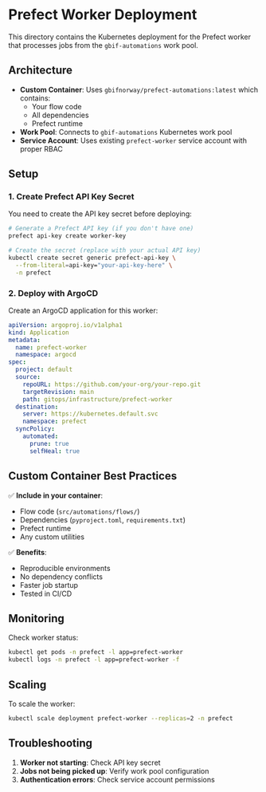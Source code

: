 # Prefect Worker Deployment

This directory contains the Kubernetes deployment for the Prefect worker that processes jobs from the `gbif-automations` work pool.

## Architecture

- **Custom Container**: Uses `gbifnorway/prefect-automations:latest` which contains:
  - Your flow code
  - All dependencies
  - Prefect runtime
- **Work Pool**: Connects to `gbif-automations` Kubernetes work pool
- **Service Account**: Uses existing `prefect-worker` service account with proper RBAC

## Setup

### 1. Create Prefect API Key Secret

You need to create the API key secret before deploying:

```bash
# Generate a Prefect API key (if you don't have one)
prefect api-key create worker-key

# Create the secret (replace with your actual API key)
kubectl create secret generic prefect-api-key \
  --from-literal=api-key="your-api-key-here" \
  -n prefect
```

### 2. Deploy with ArgoCD

Create an ArgoCD application for this worker:

```yaml
apiVersion: argoproj.io/v1alpha1
kind: Application
metadata:
  name: prefect-worker
  namespace: argocd
spec:
  project: default
  source:
    repoURL: https://github.com/your-org/your-repo.git
    targetRevision: main
    path: gitops/infrastructure/prefect-worker
  destination:
    server: https://kubernetes.default.svc
    namespace: prefect
  syncPolicy:
    automated:
      prune: true
      selfHeal: true
```

## Custom Container Best Practices

✅ **Include in your container**:
- Flow code (`src/automations/flows/`)
- Dependencies (`pyproject.toml`, `requirements.txt`)
- Prefect runtime
- Any custom utilities

✅ **Benefits**:
- Reproducible environments
- No dependency conflicts
- Faster job startup
- Tested in CI/CD

## Monitoring

Check worker status:
```bash
kubectl get pods -n prefect -l app=prefect-worker
kubectl logs -n prefect -l app=prefect-worker -f
```

## Scaling

To scale the worker:
```bash
kubectl scale deployment prefect-worker --replicas=2 -n prefect
```

## Troubleshooting

1. **Worker not starting**: Check API key secret
2. **Jobs not being picked up**: Verify work pool configuration
3. **Authentication errors**: Check service account permissions 